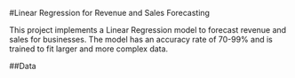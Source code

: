 #Linear Regression for Revenue and Sales Forecasting

This project implements a Linear Regression model to forecast revenue and sales for businesses. The model has an accuracy rate of 70-99% and is trained to fit larger and more complex data.

##Data
